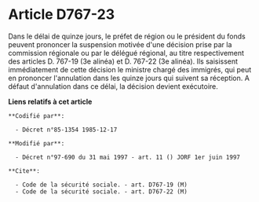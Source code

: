 # Article D767-23

Dans le délai de quinze jours, le préfet de région ou le président du fonds peuvent prononcer la suspension motivée d'une
décision prise par la commission régionale ou par le délégué régional, au titre respectivement des articles D. 767-19 (3e
alinéa) et D. 767-22 (3e alinéa). Ils saisissent immédiatement de cette décision le ministre chargé des immigrés, qui peut en
prononcer l'annulation dans les quinze jours qui suivent sa réception. A défaut d'annulation dans ce délai, la décision
devient exécutoire.

**Liens relatifs à cet article**

	**Codifié par**:

	  - Décret n°85-1354 1985-12-17

	**Modifié par**:

	  - Décret n°97-690 du 31 mai 1997 - art. 11 () JORF 1er juin 1997

	**Cite**:

	  - Code de la sécurité sociale. - art. D767-19 (M)
	  - Code de la sécurité sociale. - art. D767-22 (M)
